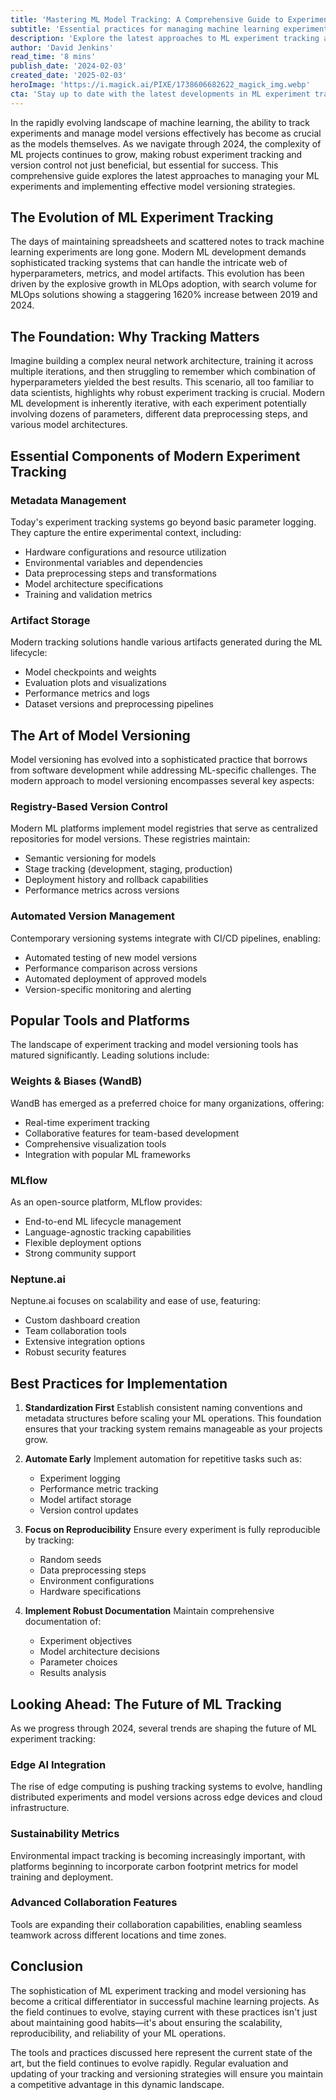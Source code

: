 ```yaml
---
title: 'Mastering ML Model Tracking: A Comprehensive Guide to Experiment Management and Versioning in 2024'
subtitle: 'Essential practices for managing machine learning experiments and model versions in 2024'
description: 'Explore the latest approaches to ML experiment tracking and model versioning in 2024. Learn about essential components, best practices, and emerging trends in managing machine learning experiments effectively.'
author: 'David Jenkins'
read_time: '8 mins'
publish_date: '2024-02-03'
created_date: '2025-02-03'
heroImage: 'https://i.magick.ai/PIXE/1738606682622_magick_img.webp'
cta: 'Stay up to date with the latest developments in ML experiment tracking and model versioning by following us on LinkedIn at MagickAI, where we regularly share insights and updates on emerging ML technologies and best practices.'
---
```


In the rapidly evolving landscape of machine learning, the ability to track experiments and manage model versions effectively has become as crucial as the models themselves. As we navigate through 2024, the complexity of ML projects continues to grow, making robust experiment tracking and version control not just beneficial, but essential for success. This comprehensive guide explores the latest approaches to managing your ML experiments and implementing effective model versioning strategies.

## The Evolution of ML Experiment Tracking

The days of maintaining spreadsheets and scattered notes to track machine learning experiments are long gone. Modern ML development demands sophisticated tracking systems that can handle the intricate web of hyperparameters, metrics, and model artifacts. This evolution has been driven by the explosive growth in MLOps adoption, with search volume for MLOps solutions showing a staggering 1620% increase between 2019 and 2024.

## The Foundation: Why Tracking Matters

Imagine building a complex neural network architecture, training it across multiple iterations, and then struggling to remember which combination of hyperparameters yielded the best results. This scenario, all too familiar to data scientists, highlights why robust experiment tracking is crucial. Modern ML development is inherently iterative, with each experiment potentially involving dozens of parameters, different data preprocessing steps, and various model architectures.

## Essential Components of Modern Experiment Tracking

### Metadata Management
Today's experiment tracking systems go beyond basic parameter logging. They capture the entire experimental context, including:
- Hardware configurations and resource utilization
- Environmental variables and dependencies
- Data preprocessing steps and transformations
- Model architecture specifications
- Training and validation metrics

### Artifact Storage
Modern tracking solutions handle various artifacts generated during the ML lifecycle:
- Model checkpoints and weights
- Evaluation plots and visualizations
- Performance metrics and logs
- Dataset versions and preprocessing pipelines

## The Art of Model Versioning

Model versioning has evolved into a sophisticated practice that borrows from software development while addressing ML-specific challenges. The modern approach to model versioning encompasses several key aspects:

### Registry-Based Version Control
Modern ML platforms implement model registries that serve as centralized repositories for model versions. These registries maintain:
- Semantic versioning for models
- Stage tracking (development, staging, production)
- Deployment history and rollback capabilities
- Performance metrics across versions

### Automated Version Management
Contemporary versioning systems integrate with CI/CD pipelines, enabling:
- Automated testing of new model versions
- Performance comparison across versions
- Automated deployment of approved models
- Version-specific monitoring and alerting

## Popular Tools and Platforms

The landscape of experiment tracking and model versioning tools has matured significantly. Leading solutions include:

### Weights & Biases (WandB)
WandB has emerged as a preferred choice for many organizations, offering:
- Real-time experiment tracking
- Collaborative features for team-based development
- Comprehensive visualization tools
- Integration with popular ML frameworks

### MLflow
As an open-source platform, MLflow provides:
- End-to-end ML lifecycle management
- Language-agnostic tracking capabilities
- Flexible deployment options
- Strong community support

### Neptune.ai
Neptune.ai focuses on scalability and ease of use, featuring:
- Custom dashboard creation
- Team collaboration tools
- Extensive integration options
- Robust security features

## Best Practices for Implementation

1. **Standardization First**
   Establish consistent naming conventions and metadata structures before scaling your ML operations. This foundation ensures that your tracking system remains manageable as your projects grow.

2. **Automate Early**
   Implement automation for repetitive tasks such as:
   - Experiment logging
   - Performance metric tracking
   - Model artifact storage
   - Version control updates

3. **Focus on Reproducibility**
   Ensure every experiment is fully reproducible by tracking:
   - Random seeds
   - Data preprocessing steps
   - Environment configurations
   - Hardware specifications

4. **Implement Robust Documentation**
   Maintain comprehensive documentation of:
   - Experiment objectives
   - Model architecture decisions
   - Parameter choices
   - Results analysis

## Looking Ahead: The Future of ML Tracking

As we progress through 2024, several trends are shaping the future of ML experiment tracking:

### Edge AI Integration
The rise of edge computing is pushing tracking systems to evolve, handling distributed experiments and model versions across edge devices and cloud infrastructure.

### Sustainability Metrics
Environmental impact tracking is becoming increasingly important, with platforms beginning to incorporate carbon footprint metrics for model training and deployment.

### Advanced Collaboration Features
Tools are expanding their collaboration capabilities, enabling seamless teamwork across different locations and time zones.

## Conclusion

The sophistication of ML experiment tracking and model versioning has become a critical differentiator in successful machine learning projects. As the field continues to evolve, staying current with these practices isn't just about maintaining good habits—it's about ensuring the scalability, reproducibility, and reliability of your ML operations.

The tools and practices discussed here represent the current state of the art, but the field continues to evolve rapidly. Regular evaluation and updating of your tracking and versioning strategies will ensure you maintain a competitive advantage in this dynamic landscape.